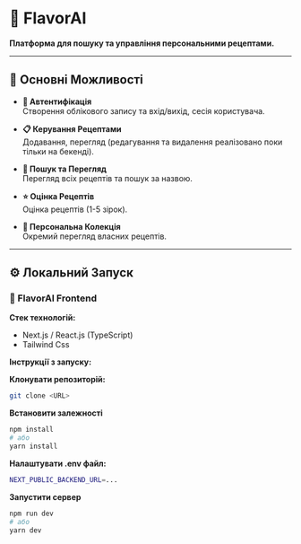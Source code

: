 # 🍲 FlavorAI

**Платформа для пошуку та управління персональними рецептами.**

---

## 🌟 Основні Можливості

- **🔐 Автентифікація**  
  Створення облікового запису та вхід/вихід, сесія користувача.

- **📋 Керування Рецептами**  
  Додавання, перегляд (редагування та видалення реалізовано поки тільки на бекенді).

- **🔎 Пошук та Перегляд**  
  Перегляд всіх рецептів та пошук за назвою.

- **⭐ Оцінка Рецептів**  
  Оцінка рецептів (1-5 зірок).

- **📁 Персональна Колекція**  
  Окремий перегляд власних рецептів.

---

## ⚙️ Локальний Запуск

### 🔧 FlavorAI Frontend

**Стек технологій:**

- Next.js / React.js (TypeScript)  
- Tailwind Css

**Інструкції з запуску:**

**Клонувати репозиторій:**

```bash
git clone <URL>
```

**Встановити залежності**
```bash
npm install
# або
yarn install
```
**Налаштувати .env файл:**
```bash
NEXT_PUBLIC_BACKEND_URL=...
```

**Запустити сервер**
```bash
npm run dev
# або
yarn dev
```





